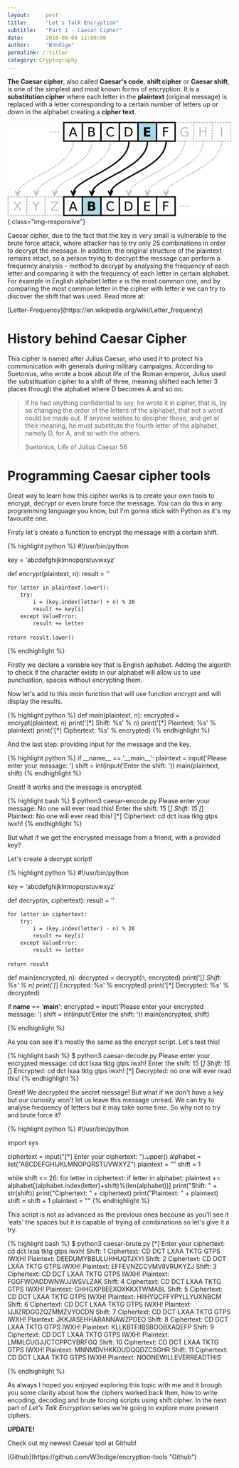```yaml
---
layout:     post
title:      "Let's Talk Encryption"
subtitle:   "Part 1 - Caesar Cipher"
date:       2016-08-04 12:00:00
author:     "W3ndige"
permalink: /:title/
category: Cryptography
---
```

<p><b>The Caesar cipher</b>, also called <b>Caesar's code</b>, <b>shift cipher</b> or <b>Caesar shift</b>, is one of the simplest and most known forms of encryption. It is a <b>substitution cipher</b> where each letter in the <b>plaintext</b> (original message) is replaced with a letter corresponding to a certain number of letters up or down in the alphabet creating a <b>cipher text</b>. </p>

![caesar-shift](/img/encryption-caesar/Caesar-cipher-shift.png){:class="img-responsive"}

<p>Caesar cipher, due to the fact that the key is very small is vulnerable to the brute force attack, where attacker has to try only 25 combinations in order to decrypt the message. In addition, the original structure of the plaintext remains intact, so a person trying to decrypt the message can perform a frequency analysis - method to decrypt by analysing the frequency of each letter and comparing it with the frequency of each letter in certain alphabet. For example in English alphabet letter <i>e</i> is the most common one, and by comparing the most common letter in the cipher with letter <i>e</i> we can try to discover the shift that was used. Read more at: </p>
[Letter-Frequency](https://en.wikipedia.org/wiki/Letter_frequency)


<h1>History behind Caesar Cipher</h1>
<p>This cipher is named after Julius Caesar, who used it to protect his communication with generals during military campaigns. According to Suetonius, who wrote a book about life of the Roman emperor, Julius used the substituation cipher to a shift of three, meaning shifted each letter 3 places through the alphabet where D becomes A and so on.</p>

<p><blockquote>If he had anything confidential to say, he wrote it in cipher, that is, by so changing the order of the letters of the alphabet, that not a word could be made out. If anyone wishes to decipher these, and get at their meaning, he must substitute the fourth letter of the alphabet, namely D, for A, and so with the others.
<p>Suetonius, Life of Julius Caesar 56</p>
</blockquote></p>

<h1>Programming Caesar cipher tools</h1>
<p>Great way to learn how this cipher works is to create your own tools to encrypt, decrypt or even brute force the message. You can do this in any programming language you know, but I'm gonna stick with Python as it's my favourite one.</p>
<p>Firsty let's create a function to encrypt the message with a certain shift.</p>
{% highlight python %}
#!/usr/bin/python

key = 'abcdefghijklmnopqrstuvwxyz'

def encrypt(plaintext, n):
    result = ''

    for letter in plaintext.lower():
        try:
            i = (key.index(letter) + n) % 26
            result += key[i]
        except ValueError:
            result += letter

    return result.lower()
{% endhighlight %}
<p>Firstly we declare a variable key that is English aplhabet. Adding the algorith to check if the character exists in our alphabet will allow us to use punctuation, spaces without encrypting them.</p>
<p>Now let's add to this <i>main</i> function that will use function <i>encrypt</i> and will display the results.</p>
{% highlight python %}
def main(plaintext, n):
    encrypted = encrypt(plaintext, n)
    print('[*] Shift: %s' % n)
    print('[*] Plaintext: %s' % plaintext)
    print('[*] Ciphertext: %s' % encrypted)
{% endhighlight %}
<p>And the last step: providing input for the message and the key.</p>
{% highlight python %}
if __name__ == '__main__':
    plaintext = input('Please enter your message: ')
    shift = int(input('Enter the shift: '))
    main(plaintext, shift)
{% endhighlight %}

<p>Great! It works and the message is encrypted. </p>

{% highlight bash %}
$ python3 caesar-encode.py
Please enter your message: No one will ever read this!
Enter the shift: 15
[*] Shift: 15
[*] Plaintext: No one will ever read this!
[*] Ciphertext: cd dct lxaa tktg gtps iwxh!
{% endhighlight %}

<p>But what if we get the encrypted message from a friend, with a provided key? </p>
<p>Let's create a decrypt script!</p>

{% highlight python %}
#!/usr/bin/python

key = 'abcdefghijklmnopqrstuvwxyz'

def decrypt(n, ciphertext):
    result = ''

    for letter in ciphertext:
        try:
            i = (key.index(letter) - n) % 26
            result += key[i]
        except ValueError:
            result += letter

    return result

def main(encrypted, n):
    decrypted = decrypt(n, encrypted)
    print('[*] Shift: %s' % n)
    print('[*] Encrypted: %s' % encrypted)
    print('[*] Decrypted: %s' % decrypted)


if __name__ == '__main__':
    encrypted = input('Please enter your encrypted message: ')
    shift = int(input('Enter the shift: '))
    main(encrypted, shift)

{% endhighlight %}


<p>As you can see it's mostly the same as the encrypt script. Let's test this!</p>

{% highlight bash %}
$ python3 caesar-decode.py
Please enter your encrypted message: cd dct lxaa tktg gtps iwxh!
Enter the shift: 15
[*] Shift: 15
[*] Encrypted: cd dct lxaa tktg gtps iwxh!
[*] Decrypted: no one will ever read this!
{% endhighlight %}

<p>Great! We decrypted the secret message! But what if we don't have a key but our curiosity won't let us leave this message unread. We can try to analyse frequency of letters but it may take some time. So why not to try and brute force it?</p>

{% highlight python %}
#!/usr/bin/python

import sys

ciphertext = input("[*] Enter your ciphertext: ").upper()
alphabet = list("ABCDEFGHIJKLMNOPQRSTUVWXYZ")
plaintext = ""
shift = 1

while shift <= 26:
 for letter in ciphertext:
  if letter in alphabet:
   plaintext += alphabet[(alphabet.index(letter)+shift)%(len(alphabet))]
 print("Shift: " + str(shift))
 print("Ciphertext: " + ciphertext)
 print("Plaintext: " + plaintext)
 shift = shift + 1
 plaintext = ""
{% endhighlight %}

<p>This script is not as advanced as the previous ones becouse as you'll see it 'eats' the spaces but it is capable of trying all combinations so let's give it a try.</p>

{% highlight bash %}
$ python3 caesar-brute.py
[*] Enter your ciphertext: cd dct lxaa tktg gtps iwxh!
Shift: 1
Ciphertext: CD DCT LXAA TKTG GTPS IWXH!
Plaintext: DEEDUMYBBULUHHUQTJXYI
Shift: 2
Ciphertext: CD DCT LXAA TKTG GTPS IWXH!
Plaintext: EFFEVNZCCVMVIIVRUKYZJ
Shift: 3
Ciphertext: CD DCT LXAA TKTG GTPS IWXH!
Plaintext: FGGFWOADDWNWJJWSVLZAK
Shift: 4
Ciphertext: CD DCT LXAA TKTG GTPS IWXH!
Plaintext: GHHGXPBEEXOXKKXTWMABL
Shift: 5
Ciphertext: CD DCT LXAA TKTG GTPS IWXH!
Plaintext: HIIHYQCFFYPYLLYUXNBCM
Shift: 6
Ciphertext: CD DCT LXAA TKTG GTPS IWXH!
Plaintext: IJJIZRDGGZQZMMZVYOCDN
Shift: 7
Ciphertext: CD DCT LXAA TKTG GTPS IWXH!
Plaintext: JKKJASEHHARANNAWZPDEO
Shift: 8
Ciphertext: CD DCT LXAA TKTG GTPS IWXH!
Plaintext: KLLKBTFIIBSBOOBXAQEFP
Shift: 9
Ciphertext: CD DCT LXAA TKTG GTPS IWXH!
Plaintext: LMMLCUGJJCTCPPCYBRFGQ
Shift: 10
Ciphertext: CD DCT LXAA TKTG GTPS IWXH!
Plaintext: MNNMDVHKKDUDQQDZCSGHR
Shift: 11
Ciphertext: CD DCT LXAA TKTG GTPS IWXH!
Plaintext: NOONEWILLEVERREADTHIS

{% endhighlight %}


<p>As always I hoped you enjoyed exploring this topic with me and it brough you some clarity about how the ciphers worked back then, how to write encoding, decoding and brute forcing scripts using shift cipher. In the next part of <i>Let's Talk Encryption</i> series we're going to explore more present ciphers.</p>

<p><b>UPDATE!</b></p>
<p>Check out my newest Caesar tool at Github!</p>
[Github](https://github.com/W3ndige/encryption-tools "Github")
